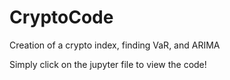 # CryptoCode
Creation of a crypto index, finding VaR, and ARIMA

Simply click on the jupyter file to view the code!
